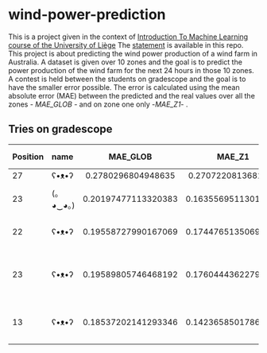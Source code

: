 # wind-power-prediction

This is a project given in the context of [Introduction To Machine Learning course of the University of Liège](https://www.programmes.uliege.be/cocoon/20222023/cours/ELEN0062-1.html) The [statement](https://github.com/Ad-Vi/wind-power-prediction/blob/main/statement.md) is available in this repo.  
This project is about predicting the wind power production of a wind farm in Australia. A dataset is given over 10 zones and the goal is to predict the power production of the wind farm for the next 24 hours in those 10 zones.  
A contest is held between the students on gradescope and the goal is to have the smaller error possible. The error is calculated using the mean absolute error (MAE) between the predicted and the real values over all the zones - *MAE_GLOB* - and on zone one only -*MAE_Z1*- .

## Tries on gradescope

| Position |     name      |     MAE_GLOB         |      MAE_Z1          |   method                      | calculation time (s)|
|:---------|:--------------|:--------------------:|:--------------------:|:--------------------------:|--------------------:|
|    27    |    ʕ•ᴥ•ʔ      | 0.2780296804948635   | 0.2707220813681427   |  mean                        | |
|   23     | (｡◕‿◕｡)       | 0.20197477113320383  |0.16355695113016427   |  kNN with k=10               | |
|22        | ʕ•ᴥ•ʔ         | 0.19558727990167069   |0.17447651350699664  |  kNN with k = 100            | |
|23        | ʕ•ᴥ•ʔ         | 0.19589805746468192   |0.17604443622797977  |  10 bagging kNN with k = 100 | |
|13        | ʕ•ᴥ•ʔ         | 0.18537202141293346   |0.14236585017869863  |  Random forest 100 trees     | 169.53|
